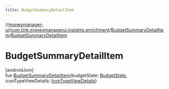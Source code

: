 ```yaml
---
title: BudgetSummaryDetailItem
---
```

//[moneymanager-ui](../../../index.html)/[com.tink.moneymanagerui.insights.enrichment](../index.html)/[BudgetSummaryDetailItem](index.html)/[BudgetSummaryDetailItem](-budget-summary-detail-item.html)



# BudgetSummaryDetailItem



[androidJvm]\
fun [BudgetSummaryDetailItem](-budget-summary-detail-item.html)(budgetState: [BudgetState](../-budget-state/index.html), iconTypeViewDetails: [IconTypeViewDetails](../-icon-type-view-details/index.html))




